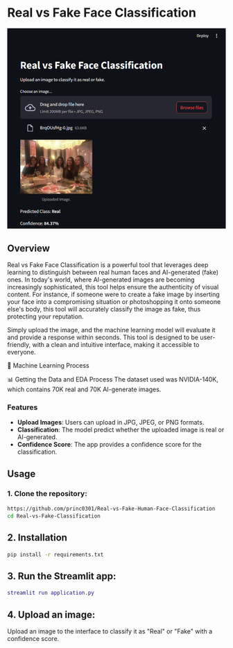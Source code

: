 # Real vs Fake Face Classification
![Alt text](demo.png)

## Overview

Real vs Fake Face Classification is a powerful tool that leverages deep learning to distinguish between real human faces and AI-generated (fake) ones. In today's world, where AI-generated images are becoming increasingly sophisticated, this tool helps ensure the authenticity of visual content. For instance, if someone were to create a fake image by inserting your face into a compromising situation or photoshopping it onto someone else's body, this tool will accurately classify the image as fake, thus protecting your reputation.

Simply upload the image, and the machine learning model will evaluate it and provide a response within seconds. This tool is designed to be user-friendly, with a clean and intuitive interface, making it accessible to everyone.

🤖 Machine Learning Process

📊 Getting the Data and EDA Process
The dataset used was NVIDIA-140K, which contains 70K real and 70K AI-generate images.

### Features

- **Upload Images**: Users can upload in JPG, JPEG, or PNG formats.
- **Classification**: The model predict whether the uploaded image is real or AI-generated.
- **Confidence Score**: The app provides a confidence score for the classification.

## Usage

### 1. Clone the repository:
```bash
https://github.com/princ0301/Real-vs-Fake-Human-Face-Classification
cd Real-vs-Fake-Classification
```

## 2. Installation
```bash
pip install -r requirements.txt
```

## 3. Run the Streamlit app:
```gd
streamlit run application.py
```
## 4. Upload an image:
Upload an image to the interface to classify it as "Real" or "Fake" with a confidence score.
